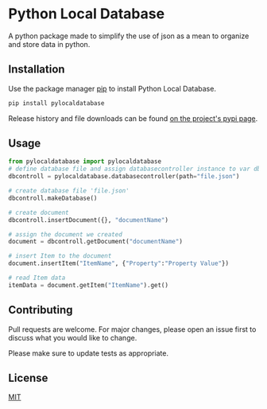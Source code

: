 # Python Local Database

A python package made to simplify the use of json as a mean to organize and store data in python.

## Installation

Use the package manager [pip](https://pip.pypa.io/en/stable/) to install Python Local Database.

```bash
pip install pylocaldatabase
```

Release history and file downloads can be found [on the project's pypi page](https://pypi.org/project/pylocaldatabase/).

## Usage

```python
from pylocaldatabase import pylocaldatabase
# define database file and assign databasecontroller instance to var dbcontroll
dbcontroll = pylocaldatabase.databasecontroller(path="file.json")

# create database file 'file.json'
dbcontroll.makeDatabase()

# create document 
dbcontroll.insertDocument({}, "documentName")

# assign the document we created
document = dbcontroll.getDocument("documentName")

# insert Item to the document
document.insertItem("ItemName", {"Property":"Property Value"})

# read Item data
itemData = document.getItem("ItemName").get()

```

## Contributing
Pull requests are welcome. For major changes, please open an issue first to discuss what you would like to change.

Please make sure to update tests as appropriate.

## License
[MIT](https://choosealicense.com/licenses/mit/)
